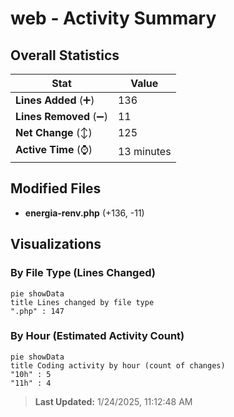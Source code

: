 # web - Activity Summary 

## Overall Statistics

| Stat                   | Value                                                             |
| ---------------------- | ----------------------------------------------------------------- |
| **Lines Added** (➕)   | 136                                          |
| **Lines Removed** (➖) | 11                                        |
| **Net Change** (↕)    | 125                |
| **Active Time** (⌚)   | 13 minutes |


## Modified Files
- **energia-renv.php** (+136, -11)

## Visualizations

### By File Type (Lines Changed)

```mermaid
pie showData
title Lines changed by file type
".php" : 147
```

### By Hour (Estimated Activity Count)

```mermaid
pie showData
title Coding activity by hour (count of changes)
"10h" : 5
"11h" : 4
```


> **Last Updated:** 1/24/2025, 11:12:48 AM